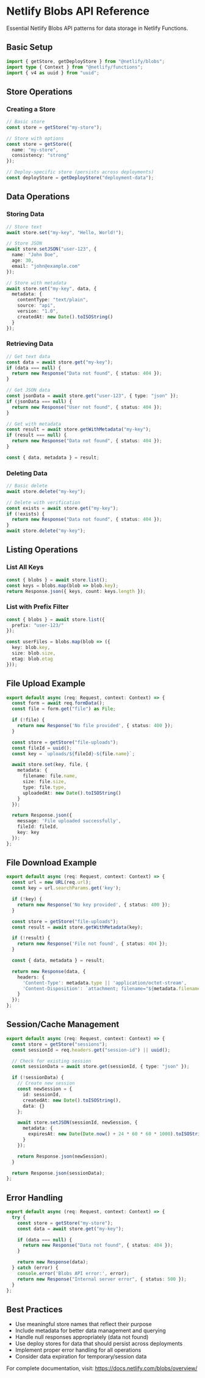 # Netlify Blobs API Reference

Essential Netlify Blobs API patterns for data storage in Netlify Functions.

## Basic Setup

```typescript
import { getStore, getDeployStore } from "@netlify/blobs";
import type { Context } from "@netlify/functions";
import { v4 as uuid } from "uuid";
```

## Store Operations

### Creating a Store

```typescript
// Basic store
const store = getStore("my-store");

// Store with options
const store = getStore({
  name: "my-store",
  consistency: "strong"
});

// Deploy-specific store (persists across deployments)
const deployStore = getDeployStore("deployment-data");
```

## Data Operations

### Storing Data

```typescript
// Store text
await store.set("my-key", "Hello, World!");

// Store JSON
await store.setJSON("user-123", {
  name: "John Doe",
  age: 30,
  email: "john@example.com"
});

// Store with metadata
await store.set("my-key", data, {
  metadata: {
    contentType: "text/plain",
    source: "api",
    version: "1.0",
    createdAt: new Date().toISOString()
  }
});
```

### Retrieving Data

```typescript
// Get text data
const data = await store.get("my-key");
if (data === null) {
  return new Response("Data not found", { status: 404 });
}

// Get JSON data
const jsonData = await store.get("user-123", { type: "json" });
if (jsonData === null) {
  return new Response("User not found", { status: 404 });
}

// Get with metadata
const result = await store.getWithMetadata("my-key");
if (result === null) {
  return new Response("Data not found", { status: 404 });
}

const { data, metadata } = result;
```

### Deleting Data

```typescript
// Basic delete
await store.delete("my-key");

// Delete with verification
const exists = await store.get("my-key");
if (!exists) {
  return new Response("Data not found", { status: 404 });
}
await store.delete("my-key");
```

## Listing Operations

### List All Keys

```typescript
const { blobs } = await store.list();
const keys = blobs.map(blob => blob.key);
return Response.json({ keys, count: keys.length });
```

### List with Prefix Filter

```typescript
const { blobs } = await store.list({
  prefix: "user-123/"
});

const userFiles = blobs.map(blob => ({
  key: blob.key,
  size: blob.size,
  etag: blob.etag
}));
```

## File Upload Example

```typescript
export default async (req: Request, context: Context) => {
  const form = await req.formData();
  const file = form.get("file") as File;

  if (!file) {
    return new Response('No file provided', { status: 400 });
  }

  const store = getStore("file-uploads");
  const fileId = uuid();
  const key = `uploads/${fileId}-${file.name}`;

  await store.set(key, file, {
    metadata: {
      filename: file.name,
      size: file.size,
      type: file.type,
      uploadedAt: new Date().toISOString()
    }
  });

  return Response.json({
    message: 'File uploaded successfully',
    fileId: fileId,
    key: key
  });
};
```

## File Download Example

```typescript
export default async (req: Request, context: Context) => {
  const url = new URL(req.url);
  const key = url.searchParams.get('key');

  if (!key) {
    return new Response('No key provided', { status: 400 });
  }

  const store = getStore("file-uploads");
  const result = await store.getWithMetadata(key);

  if (!result) {
    return new Response('File not found', { status: 404 });
  }

  const { data, metadata } = result;

  return new Response(data, {
    headers: {
      'Content-Type': metadata.type || 'application/octet-stream',
      'Content-Disposition': `attachment; filename="${metadata.filename}"`
    }
  });
};
```

## Session/Cache Management

```typescript
export default async (req: Request, context: Context) => {
  const store = getStore("sessions");
  const sessionId = req.headers.get("session-id") || uuid();

  // Check for existing session
  const sessionData = await store.get(sessionId, { type: "json" });

  if (!sessionData) {
    // Create new session
    const newSession = {
      id: sessionId,
      createdAt: new Date().toISOString(),
      data: {}
    };

    await store.setJSON(sessionId, newSession, {
      metadata: {
        expiresAt: new Date(Date.now() + 24 * 60 * 60 * 1000).toISOString() // 24 hours
      }
    });

    return Response.json(newSession);
  }

  return Response.json(sessionData);
};
```

## Error Handling

```typescript
export default async (req: Request, context: Context) => {
  try {
    const store = getStore("my-store");
    const data = await store.get("my-key");

    if (data === null) {
      return new Response("Data not found", { status: 404 });
    }

    return new Response(data);
  } catch (error) {
    console.error('Blobs API error:', error);
    return new Response("Internal server error", { status: 500 });
  }
};
```

## Best Practices

- Use meaningful store names that reflect their purpose
- Include metadata for better data management and querying
- Handle null responses appropriately (data not found)
- Use deploy stores for data that should persist across deployments
- Implement proper error handling for all operations
- Consider data expiration for temporary/session data

For complete documentation, visit: <https://docs.netlify.com/blobs/overview/>
